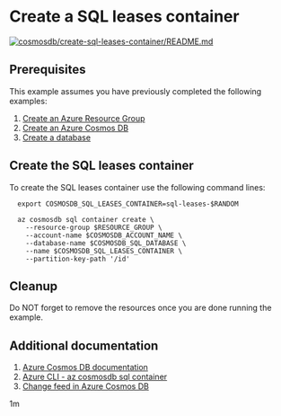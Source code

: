 
# Create a SQL leases container

[![cosmosdb/create-sql-leases-container/README.md](https://github.com/Azure-Samples/java-on-azure-examples/actions/workflows/cosmosdb_create-sql-leases-container_README_md.yml/badge.svg)](https://github.com/Azure-Samples/java-on-azure-examples/actions/workflows/cosmosdb_create-sql-leases-container_README_md.yml)

## Prerequisites

This example assumes you have previously completed the following examples:

1. [Create an Azure Resource Group](../../group/create/README.md)
1. [Create an Azure Cosmos DB](../create/README.md)
1. [Create a database](../create-sql-database/README.md)

<!-- 

  if [[ -z $REGION ]]; then
    export REGION=westus
  fi

  -->
<!-- workflow.cron(0 20 * * 3) -->
<!-- workflow.include(../create-sql-database/README.md) -->

## Create the SQL leases container

To create the SQL leases container use the following command lines:

<!-- workflow.skip() -->
````shell
  export COSMOSDB_SQL_LEASES_CONTAINER=sql-leases-$RANDOM

  az cosmosdb sql container create \
    --resource-group $RESOURCE_GROUP \
    --account-name $COSMOSDB_ACCOUNT_NAME \
    --database-name $COSMOSDB_SQL_DATABASE \
    --name $COSMOSDB_SQL_LEASES_CONTAINER \
    --partition-key-path '/id'
````

<!-- workflow.run()

  if [[ -z $COSMOSDB_SQL_LEASES_CONTAINER ]]; then
    export COSMOSDB_SQL_LEASES_CONTAINER=sql-leases-$RANDOM
    az cosmosdb sql container create \
      --resource-group $RESOURCE_GROUP \
      --account-name $COSMOSDB_ACCOUNT_NAME \
      --database-name $COSMOSDB_SQL_DATABASE \
      --name $COSMOSDB_SQL_LEASES_CONTAINER \
      --partition-key-path '/id'
  fi

  -->

## Cleanup

<!-- workflow.directOnly()
  
  export RESULT=$(az cosmosdb sql container show \
    --resource-group $RESOURCE_GROUP \
    --account-name $COSMOSDB_ACCOUNT_NAME \
    --database-name $COSMOSDB_SQL_DATABASE \
    --name $COSMOSDB_SQL_LEASES_CONTAINER \
    --output tsv --query id)
  az group delete --name $RESOURCE_GROUP --yes || true
  if [[ "$RESULT" == "" ]]; then
    echo "Failed to create CosmosDB SQL leases container $COSMOSDB_SQL_CONTAINER"
    exit 1
  fi

  -->

Do NOT forget to remove the resources once you are done running the example.

## Additional documentation

1. [Azure Cosmos DB documentation](https://docs.microsoft.com/azure/cosmos-db/README.md)
1. [Azure CLI - az cosmosdb sql container](https://docs.microsoft.com/cli/azure/cosmosdb/sql/container)
1. [Change feed in Azure Cosmos DB](https://docs.microsoft.com/azure/cosmos-db/change-feed)

1m
